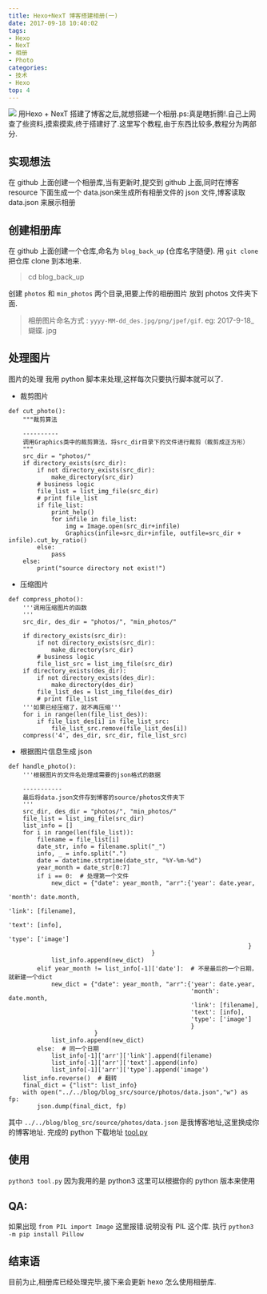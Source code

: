 ```yaml
---
title: Hexo+NexT 博客搭建相册(一)
date: 2017-09-18 10:40:02
tags:
- Hexo
- NexT
- 相册
- Photo
categories:
- 技术
- Hexo
top: 4
---
```

<img src="http://pic.58pic.com/58pic/15/37/17/12n58PICyI3_1024.jpg" class="full-image" />
  用Hexo + NexT 搭建了博客之后,就想搭建一个相册.ps:真是瞎折腾!.自己上网查了些资料,摸索摸索,终于搭建好了.这里写个教程,由于东西比较多,教程分为两部分.
<!--more-->

实现想法
-----------
在 github 上面创建一个相册库,当有更新时,提交到 github 上面,同时在博客 resource 下面生成一个 data.json来生成所有相册文件的 json 文件,博客读取 data.json 来展示相册

创建相册库
-----------
在 github 上面创建一个仓库,命名为 `blog_back_up` (仓库名字随便). 用 `git clone` 把仓库 clone 到本地来.
> cd blog_back_up

创建 `photos` 和 `min_photos` 两个目录,把要上传的相册图片 放到 photos 文件夹下面.
> 相册图片命名方式 : `yyyy-MM-dd_des.jpg/png/jpef/gif`. eg: 2017-9-18_蝴蝶. jpg

处理图片
-----------
图片的处理 我用 python 脚本来处理,这样每次只要执行脚本就可以了.
- 裁剪图片
```
def cut_photo():
    """裁剪算法
    
    ----------
    调用Graphics类中的裁剪算法，将src_dir目录下的文件进行裁剪（裁剪成正方形）
    """
    src_dir = "photos/"
    if directory_exists(src_dir):
        if not directory_exists(src_dir):
            make_directory(src_dir)
        # business logic
        file_list = list_img_file(src_dir)
        # print file_list
        if file_list:
            print_help()
            for infile in file_list:
                img = Image.open(src_dir+infile)
                Graphics(infile=src_dir+infile, outfile=src_dir + infile).cut_by_ratio()            
        else:
            pass
    else:
        print("source directory not exist!")     

```

- 压缩图片
```
def compress_photo():
    '''调用压缩图片的函数
    '''
    src_dir, des_dir = "photos/", "min_photos/"
    
    if directory_exists(src_dir):
        if not directory_exists(src_dir):
            make_directory(src_dir)
        # business logic
        file_list_src = list_img_file(src_dir)
    if directory_exists(des_dir):
        if not directory_exists(des_dir):
            make_directory(des_dir)
        file_list_des = list_img_file(des_dir)
        # print file_list
    '''如果已经压缩了，就不再压缩'''
    for i in range(len(file_list_des)):
        if file_list_des[i] in file_list_src:
            file_list_src.remove(file_list_des[i])
    compress('4', des_dir, src_dir, file_list_src)
```

- 根据图片信息生成 json
```
def handle_photo():
    '''根据图片的文件名处理成需要的json格式的数据
    
    -----------
    最后将data.json文件存到博客的source/photos文件夹下
    '''
    src_dir, des_dir = "photos/", "min_photos/"
    file_list = list_img_file(src_dir)
    list_info = []
    for i in range(len(file_list)):
        filename = file_list[i]
        date_str, info = filename.split("_")
        info, _ = info.split(".")
        date = datetime.strptime(date_str, "%Y-%m-%d")
        year_month = date_str[0:7]            
        if i == 0:  # 处理第一个文件
            new_dict = {"date": year_month, "arr":{'year': date.year,
                                                                   'month': date.month,
                                                                   'link': [filename],
                                                                   'text': [info],
                                                                   'type': ['image']
                                                                   }
                                        } 
            list_info.append(new_dict)
        elif year_month != list_info[-1]['date']:  # 不是最后的一个日期，就新建一个dict
            new_dict = {"date": year_month, "arr":{'year': date.year,
                                                   'month': date.month,
                                                   'link': [filename],
                                                   'text': [info],
                                                   'type': ['image']
                                                   }
                        }
            list_info.append(new_dict)
        else:  # 同一个日期
            list_info[-1]['arr']['link'].append(filename)
            list_info[-1]['arr']['text'].append(info)
            list_info[-1]['arr']['type'].append('image')
    list_info.reverse()  # 翻转
    final_dict = {"list": list_info}
    with open("../../blog/blog_src/source/photos/data.json","w") as fp:
        json.dump(final_dict, fp)
```

其中 `../../blog/blog_src/source/photos/data.json` 是我博客地址,这里换成你的博客地址.
完成的 python 下载地址 <a href="https://github.com/lovexinforever/blog_back_up/blob/master/tool.py" target="">tool.py</a>

使用
-----------
`python3 tool.py`
因为我用的是 python3 这里可以根据你的 python 版本来使用

QA:
-----------
如果出现 `from PIL import Image` 这里报错.说明没有 PIL 这个库.
执行 `python3 -m pip install Pillow`

结束语
-----------
目前为止,相册库已经处理完毕,接下来会更新 hexo 怎么使用相册库.

